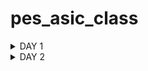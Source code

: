 # pes_asic_class
<details>
<summary>DAY 1</summary>
<br>
	
[](https://github.com/udayM-design/pes_asic_class#links-for-easy-navigaton)
## Day 1 Assignment

### 1. Create a simple C program That calculates sum from 1 to N -> Sum of numbers from 1 to n

```
gcc 1ton.c -o 1ton.o
./1ton.o

```
![image](https://github.com/udayM-design/pes_asic_class/assets/93391726/99980318-cea2-436a-8b82-da5ee495e35b)


### compile using riscv compieler and view the output
![image](https://github.com/udayM-design/pes_asic_class/assets/93391726/8e1004ca-1d8e-42f8-8f4d-df14c2f88fa4)


### To debug the ALP generated by the compiler
![image](https://github.com/udayM-design/pes_asic_class/assets/93391726/295595b7-5c89-4da7-98a9-e70dc1395b21)


### Contents of main when used -O1 optimizer

![image](https://github.com/udayM-design/pes_asic_class/assets/93391726/1766e1a5-266c-4aed-875d-1af09263358f)


### contents of main when used -Ofast optimizer
![image](https://github.com/udayM-design/pes_asic_class/assets/93391726/0c8dcd17-a463-49c5-bbc8-e246ff9c260a)

## 2.create a C program that shows the maximum and minimum values of 64bit unsigend and signed numbers
![image](https://github.com/udayM-design/pes_asic_class/assets/93391726/270c60de-78c6-478e-8282-e7d284f7a225)

</details>


<details>
<summary>DAY 2</summary>
<br>
	
[](https://github.com/udayM-design/pes_asic_class#links-for-easy-navigaton)
## Day 2 
#### Representation formats of load, add, store etc instructions  
![image](https://github.com/udayM-design/pes_asic_class/assets/93391726/08e92535-a42d-488f-9df8-d5f901eee2d3)

### Simulating new C program with function call 
![image](https://github.com/udayM-design/pes_asic_class/assets/93391726/f69f4e52-c5fb-4388-9866-4d84ed79c36d)
![image](https://github.com/udayM-design/pes_asic_class/assets/93391726/9d48b598-ca70-4c77-b94c-d5f0b2732eb0)

### To run C-program on RISC-V CPU
```
chmod 777 rv32im.sh
./rv32im.sh
```
![image](https://github.com/udayM-design/pes_asic_class/assets/93391726/7c83c041-a5fa-4377-b578-8b460208ccd9)


</details>
